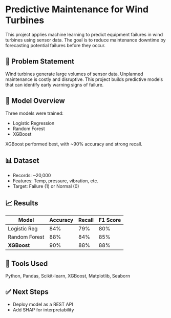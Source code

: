 # Predictive Maintenance for Wind Turbines

This project applies machine learning to predict equipment failures in wind turbines using sensor data. The goal is to reduce maintenance downtime by forecasting potential failures before they occur.

## 📌 Problem Statement
Wind turbines generate large volumes of sensor data. Unplanned maintenance is costly and disruptive. This project builds predictive models that can identify early warning signs of failure.

## 🧠 Model Overview
Three models were trained:
- Logistic Regression
- Random Forest
- XGBoost

XGBoost performed best, with ~90% accuracy and strong recall.

## 📊 Dataset
- Records: ~20,000
- Features: Temp, pressure, vibration, etc.
- Target: Failure (1) or Normal (0)

## 📈 Results

| Model           | Accuracy | Recall | F1 Score |
|----------------|----------|--------|----------|
| Logistic Reg    | 84%     | 79%    | 80%      |
| Random Forest   | 88%     | 84%    | 85%      |
| **XGBoost**     | 90%     | 88%    | 88%      |

## 🧰 Tools Used
Python, Pandas, Scikit-learn, XGBoost, Matplotlib, Seaborn

## ✅ Next Steps
- Deploy model as a REST API
- Add SHAP for interpretability
